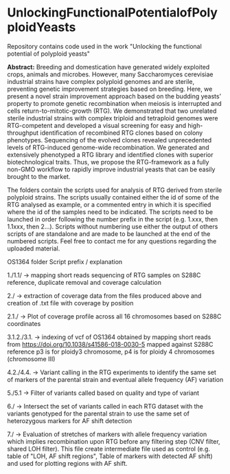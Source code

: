 # UnlockingFunctionalPotentialofPolyploidYeasts
Repository contains code used in the work "Unlocking the functional potential of polyploid yeasts"

**Abstract:** 
Breeding and domestication have generated widely exploited crops, animals and microbes. However, many Saccharomyces cerevisiae industrial strains have complex polyploid genomes and are sterile, preventing genetic improvement strategies based on breeding. Here, we present a novel strain improvement approach based on the budding yeasts’ property to promote genetic recombination when meiosis is interrupted and cells return-to-mitotic-growth (RTG). We demonstrated that two unrelated sterile industrial strains with complex triploid and tetraploid genomes were RTG-competent and developed a visual screening for easy and high-throughput identification of recombined RTG clones based on colony phenotypes. Sequencing of the evolved clones revealed unprecedented levels of RTG-induced genome-wide recombination. We generated and extensively phenotyped a RTG library and identified clones with superior biotechnological traits. Thus, we propose the RTG-framework as a fully non-GMO workflow to rapidly improve industrial yeasts that can be easily brought to the market.


The folders contain the scripts used for analysis of RTG derived from sterile polyploid strains. The scripts usually contained
either the id of some of the RTG analysed as example, or a commented entry in which it is specified where the id of the samples
need to be indicated.
The scripts need to be launched in order following the number prefix in the script (e.g. 1.xxx, then 1.1xxx, then 2...).
Scripts without numbering use either the output of others scripts of are standalone and are made to be launched at the end
of the numbered scripts.
Feel free to contact me for any questions regarding the uploaded material.

OS1364 folder
Script prefix / explanation

1./1.1/ -> mapping short reads sequencing of RTG samples on S288C reference, duplicate removal and coverage calculation

2./ -> extraction of coverage data from the files produced above and creation of .txt file with coverage by position

2.1./ -> Plot of coverage profile across all 16 chromosomes based on S288C coordinates

3.1.2./3.1. -> indexing of vcf of OS1364 obtained by mapping short reads from https://doi.org/10.1038/s41586-018-0030-5 mapped against S288C reference
              p3 is for ploidy3 chromosome, p4 is for ploidy 4 chromosomes (chromosome III)
              
4.2./4.4. -> Variant calling in the RTG experiments to identify the same set of markers of the parental strain and eventual allele frequency (AF) variation

5./5.1 -> Filter of variants called based on quality and type of variant

6./ -> Intersect the set of variants called in each RTG dataset with the variants genotyped for the parental strain to use the same
       set of heterozygous markers for AF shift detection
       
7./ -> Evaluation of stretches of markers with allele frequency variation which implies recombination upon RTG
       before any filtering step (CNV filter, shared LOH filter).
       This file create intermediate file used as control (e.g. table of "LOH, AF shift regions", Table of markers
       with detected AF shift) and used for plotting regions with AF shift.


